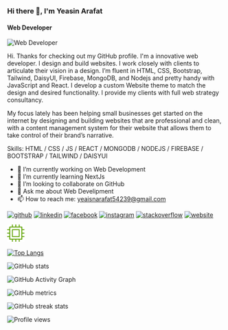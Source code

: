 ### Hi there 👋, I'm Yeasin Arafat
#### Web Developer
![Web Developer](https://media-exp1.licdn.com/dms/image/C4D16AQF4foObtOStSA/profile-displaybackgroundimage-shrink_350_1400/0/1654695946187?e=1665014400&v=beta&t=qcKfIwwuJ49K6eiSpY2DPIFS2jmq6UYXQLpomznYso8)

Hi. Thanks for checking out my GitHub profile. I'm a innovative web developer. I design and build websites. I work closely with clients to articulate their vision in a design. I’m fluent in HTML, CSS, Bootstrap, Tailwind, DaisyUI, Firebase, MongoDB, and Nodejs and pretty handy with JavaScript and React. I develop a custom Website theme to match the design and desired functionality. I provide my clients with full web strategy consultancy.

My focus lately has been helping small businesses get started on the internet by designing and building websites that are professional and clean, with a content management system for their website that allows them to take control of their brand’s narrative.

Skills: HTML / CSS / JS  / REACT / MONGODB  / NODEJS / FIREBASE / BOOTSTRAP / TAILWIND / DAISYUI

- 🔭 I’m currently working on Web Development 
- 🌱 I’m currently learning NextJs 
- 👯 I’m looking to collaborate on GitHub 
- 💬 Ask me about Web Develipment 
- 📫 How to reach me: yeaisnarafat54239@gmail.com 


[<img src='https://cdn.jsdelivr.net/npm/simple-icons@3.0.1/icons/github.svg' alt='github' height='40'>](https://github.com/mdarafatyeasin)  [<img src='https://cdn.jsdelivr.net/npm/simple-icons@3.0.1/icons/linkedin.svg' alt='linkedin' height='40'>](https://www.linkedin.com/in/https://www.linkedin.com/in/md-yeasin-arafat-627067233//)  [<img src='https://cdn.jsdelivr.net/npm/simple-icons@3.0.1/icons/facebook.svg' alt='facebook' height='40'>](https://www.facebook.com/https://www.facebook.com/profile.php?id=100008908307991)  [<img src='https://cdn.jsdelivr.net/npm/simple-icons@3.0.1/icons/instagram.svg' alt='instagram' height='40'>](https://www.instagram.com/https://www.instagram.com/md_yeasin_25//)  [<img src='https://cdn.jsdelivr.net/npm/simple-icons@3.0.1/icons/stackoverflow.svg' alt='stackoverflow' height='40'>](https://stackoverflow.com/users/https://stackoverflow.com/users/19069592/yeasin-arafat)  [<img src='https://cdn.jsdelivr.net/npm/simple-icons@3.0.1/icons/icloud.svg' alt='website' height='40'>](https://super-cassata-bf3e21.netlify.app/)  

<a href='https://docs.github.com/en/developers'><img src='https://raw.githubusercontent.com/acervenky/animated-github-badges/master/assets/devbadge.gif' width='40' height='40'></a> 

[![Top Langs](https://github-readme-stats.vercel.app/api/top-langs/?username=mdarafatyeasin)](https://github.com/anuraghazra/github-readme-stats)

![GitHub stats](https://github-readme-stats.vercel.app/api?username=mdarafatyeasin&show_icons=true)  

![GitHub Activity Graph](https://activity-graph.herokuapp.com/graph?username=mdarafatyeasin)  

![GitHub metrics](https://metrics.lecoq.io/mdarafatyeasin)  

![GitHub streak stats](https://github-readme-streak-stats.herokuapp.com/?user=mdarafatyeasin)  

![Profile views](https://gpvc.arturio.dev/mdarafatyeasin)  

